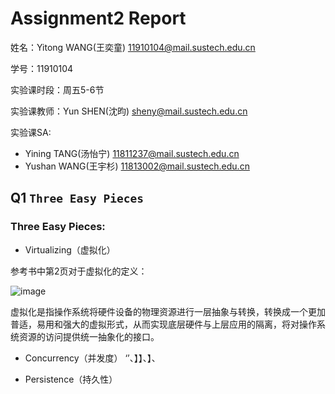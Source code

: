 # Assignment2 Report
姓名：Yitong WANG(王奕童) 11910104@mail.sustech.edu.cn

学号：11910104

实验课时段：周五5-6节

实验课教师：Yun SHEN(沈昀) sheny@mail.sustech.edu.cn

实验课SA:
- Yining TANG(汤怡宁) 11811237@mail.sustech.edu.cn
- Yushan WANG(王宇杉) 11813002@mail.sustech.edu.cn

## Q1 `Three Easy Pieces`

### Three Easy Pieces:
- Virtualizing（虚拟化）

参考书中第2页对于虚拟化的定义：

![image](https://user-images.githubusercontent.com/64548919/159440428-76bb91e4-3856-422e-be49-264edc9bb2aa.png)

虚拟化是指操作系统将硬件设备的物理资源进行一层抽象与转换，转换成一个更加普适，易用和强大的虚拟形式，从而实现底层硬件与上层应用的隔离，将对操作系统资源的访问提供统一抽象化的接口。

- Concurrency（并发度）
‘’、】】、】、

- Persistence（持久性）
